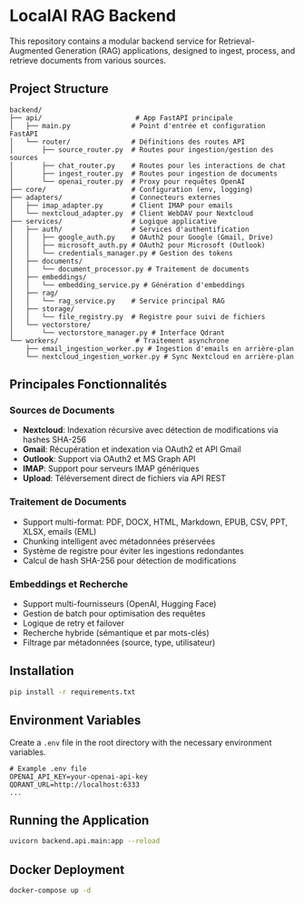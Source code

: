 # LocalAI RAG Backend

This repository contains a modular backend service for Retrieval-Augmented Generation (RAG) applications, designed to ingest, process, and retrieve documents from various sources.

## Project Structure

```
backend/
├── api/                       # App FastAPI principale
│   ├── main.py               # Point d'entrée et configuration FastAPI
│   └── router/               # Définitions des routes API
│       ├── source_router.py  # Routes pour ingestion/gestion des sources
│       ├── chat_router.py    # Routes pour les interactions de chat
│       ├── ingest_router.py  # Routes pour ingestion de documents
│       └── openai_router.py  # Proxy pour requêtes OpenAI
├── core/                     # Configuration (env, logging)
├── adapters/                 # Connecteurs externes
│   ├── imap_adapter.py       # Client IMAP pour emails
│   └── nextcloud_adapter.py  # Client WebDAV pour Nextcloud
├── services/                 # Logique applicative
│   ├── auth/                 # Services d'authentification
│   │   ├── google_auth.py    # OAuth2 pour Google (Gmail, Drive)
│   │   ├── microsoft_auth.py # OAuth2 pour Microsoft (Outlook)
│   │   └── credentials_manager.py # Gestion des tokens
│   ├── documents/
│   │   └── document_processor.py # Traitement de documents
│   ├── embeddings/
│   │   └── embedding_service.py # Génération d'embeddings
│   ├── rag/
│   │   └── rag_service.py    # Service principal RAG 
│   ├── storage/
│   │   └── file_registry.py  # Registre pour suivi de fichiers
│   └── vectorstore/
│       └── vectorstore_manager.py # Interface Qdrant
└── workers/                   # Traitement asynchrone
    ├── email_ingestion_worker.py # Ingestion d'emails en arrière-plan
    └── nextcloud_ingestion_worker.py # Sync Nextcloud en arrière-plan
```

## Principales Fonctionnalités

### Sources de Documents
- **Nextcloud**: Indexation récursive avec détection de modifications via hashes SHA-256
- **Gmail**: Récupération et indexation via OAuth2 et API Gmail
- **Outlook**: Support via OAuth2 et MS Graph API
- **IMAP**: Support pour serveurs IMAP génériques
- **Upload**: Téléversement direct de fichiers via API REST

### Traitement de Documents
- Support multi-format: PDF, DOCX, HTML, Markdown, EPUB, CSV, PPT, XLSX, emails (EML)
- Chunking intelligent avec métadonnées préservées
- Système de registre pour éviter les ingestions redondantes
- Calcul de hash SHA-256 pour détection de modifications

### Embeddings et Recherche
- Support multi-fournisseurs (OpenAI, Hugging Face)
- Gestion de batch pour optimisation des requêtes
- Logique de retry et failover
- Recherche hybride (sémantique et par mots-clés)
- Filtrage par métadonnées (source, type, utilisateur)

## Installation

```bash
pip install -r requirements.txt
```

## Environment Variables

Create a `.env` file in the root directory with the necessary environment variables.

```
# Example .env file
OPENAI_API_KEY=your-openai-api-key
QDRANT_URL=http://localhost:6333
...
```

## Running the Application

```bash
uvicorn backend.api.main:app --reload
```

## Docker Deployment

```bash
docker-compose up -d
```
